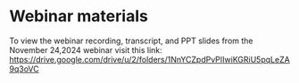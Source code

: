 # Webinar materials
To view the webinar recording, transcript, and PPT slides from the November 24,2024 webinar visit this link: https://drive.google.com/drive/u/2/folders/1NnYCZpdPvPIIwiKGRiU5pqLeZA9q3oVC